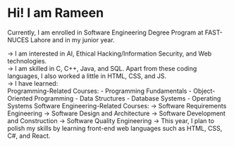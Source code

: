 # Hi! I am Rameen

Currently, I am enrolled in Software Engineering Degree Program at FAST-NUCES Lahore and in my junior year.  

-> I am interested in AI, Ethical Hacking/Information Security, and Web technologies.  
-> I am skilled in C, C++, Java, and SQL. Apart from these coding languages, I also worked a little in HTML, CSS, and JS.  
-> I have learned:  
    Programming-Related Courses:
    - Programming Fundamentals
    - Object-Oriented Programming
    - Data Structures
    - Database Systems
    - Operating Systems
    Software Engineering-Related Courses:
    -> Software Requirements Engineering
    -> Software Design and Architecture
    -> Software Development and Construction
    -> Software Quality Engineering
-> This year, I plan to polish my skills by learning front-end web languages such as HTML, CSS, C#, and React.  
